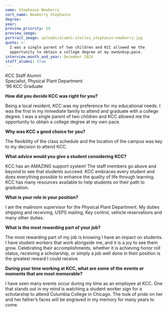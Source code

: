 ```yaml
---
name: Stephanie Newberry
sort_name: Newberry Stephanie
degree:
year:
preview_priority: 29
preview_image:
portrait_image: uploads/alumni-stories_stephanie-newberry.jpg
quote: >-
  I was a single parent of two children and KCC allowed me the
  opportunity to obtain a college degree at my own&nbsp;pace.
interview_month_and_year: December 2024
staff_alumni: true
---
```


KCC Staff Alumni<br>
Specialist, Physical Plant Department<br>
’96 KCC Graduate

**How did you decide KCC was right for you?**

Being a local resident, KCC was my preference for my educational needs. I was the first in my immediate family to attend and graduate with a college degree. I was a single parent of two children and KCC allowed me the opportunity to obtain a college degree at my own pace.

**Why was KCC a good choice for you?**

The flexibility of the class schedule and the location of the campus was key to my decision to attend KCC.

**What advice would you give a student considering KCC?**

KCC has an AMAZING support system! The staff members go above and beyond to see that students succeed. KCC embraces every student and does everything possible to enhance the quality of life through learning. KCC has many resources available to help students on their path to graduation.

**What is your role in your position?**

I am the mailroom supervisor for the Physical Plant Department. My duties shipping and receiving, USPS mailing, Key control, vehicle reservations and many other duties.

**What is the most rewarding part of your job?**

The most rewarding part of my job is knowing I have an impact on students. I have student workers that work alongside me, and it is a joy to see them grow. Celebrating their accomplishments, whether it is achieving honor roll status, receiving a scholarship, or simply a job well done in their position is the greatest reward I could receive.

**During your time working at KCC, what are some of the events or moments that are most memorable?**

I have seen many events occur during my time as an employee at KCC. One that stands out in my mind is watching a student worker sign for a scholarship to attend Columbia College in Chicago. The look of pride on her and her father’s faces will be engraved in my memory for many years to come.
